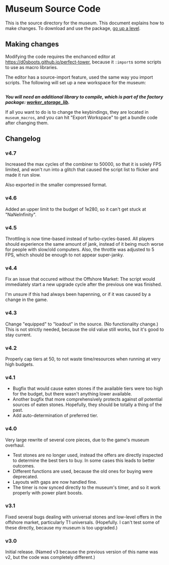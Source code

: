 # Museum Source Code

This is the source directory for the museum. This document explains how to make changes.
To download and use the package, [go up a level](/README.md#museum-combiner-v4).

## Making changes

Modifying the code requires the enchanced editor at https://d0sboots.github.io/perfect-tower, because it
`:import`s some scripts to use as macro libraries.

The editor has a source-import feature, used the same way you import scripts.
The following will set up a new workspace for the museum:
```{"workspaces":{"D0S.Museum":[["museum_macros","; Standardized (package) naming across all the scripts\n#script(name) D0S.Museum v4.7:{name}\n#garbage_requested {script(%%museum-nop%%)}\n\n; Keybindings. You can edit these here, or edit them in the scripts directly\n; (but it will be much more error-prone).\n#up w\n#down s\n#start m\n\n; Name of the budget variable, which begins the script-hiding block.\n#budget \"<size=0>mb**\"\n\n; Turn an element string into an index. For our purpose, all the indexes\n; need to be multiplied by two, so we look for the index of the first two\n; characters of the element.\n; The \"offset\" string allows us to concatenate on a string and thus add a\n; constant to the result.\n#element_to_index_base(ele, offset) index({offset} . \"lielfidanaaiwaeaun\", sub({ele}, 0, 2), 0)\n\n; Macro for determining the number of tiers we can boost, given our budget and\n; stones of \"in_tier\".\n; We allocate 1% of budget to each stone. Based on the tier of the stones we\n; can buy, they cost 2000 * 18^in_tier / 18 each. (We ignore the extra cost\n; of universal stones.) This determines how many stones we can buy, and thus,\n; the max tier.\n; There is an extra division by 9 and a floor. This means that if the level can't\n; be raised by at least 2 levels, the quantity in the log will be rounded down to 0,\n; and thus the log will result in -infinity. We add back the 2 levels on the outside.\n#up_tiers(in_tier) floor(\\\n  gdg({budget}) / (100.0 * 2000.0 * 9.0 / 18.0) / (18.0 ^ ({in_tier}))\\\n) // 3.0 + 2.0\n\n; The top tier that can be achieved, given input stones of \"in_tier\". Capped\n; either at +11 levels, or by the budget function of up_tiers.\n; If we can't reach +2 levels, up_tiers returns -inf, which will result in -1.\n; from this function.\n#top_tier(in_tier) max(-1.0, min(50.0, min(11.0, {up_tiers({in_tier})}) + ({in_tier})))\n"],["Buy",":import museum_macros\n:name {script(Buy)}\n\n; This script is responsible for buying all stones.\n;\n; It also contains initialization logic for variables. They must be set in the\n; proper order, so that the remain hidden inside our <size=0> block. This also\n; reads/writes the budget from worker storage, and increment/decrements it\n; if the right keys are pressed.\n\nkey.{up}()\nkey.{down}()\n\nisopen(\"museum\")\n\n:global string museum_status\n:global string offer_tiers\n:global int museum_tier\n:global int target_tier\n:global int museum_pos\n\n:global int turbo.register\n:global int turbo.cycles\n\n:local string local_elem\n:local int local_buy_amount\n:local double worker_val\n\n; If we're being called from Combine, we're a buyer.\n; Otherwise, if we're being invoked due to key-impulse, but the combiner is\n; currently running, abort. We don't want to change the budget in the middle\n; of things.\ngoto(if(\\\n  contains(\"{script(Combine)}\", impulse()), \\\n  buy, \\\n  if(\\\n    contains(\"key.{up}|key.{down}\", impulse()) &&\\\n      contains(museum_status, \"Combining\"),\\\n    end,\\\n    init\\\n  )\\\n))\n\ninit:\n\n; We do *not* direct-start turbo, because we want to detect broken turbo installs.\n; In particular, if someone has turbo v2.1 still installed, that would break, but in a way\n; that's not easy to programatically detect if we direct-start at this point.\nexecutesync(\"TE2.2:start\")\n\n; This isn't included in this subdirectory, but comes from the factory/ directory.\n:import worker_storage_lib\n; Use worker_storage_lib to find a worker_slot to use for permanent storage.\n#prefix [museum]\n:local int worker_slot\n{worker_lib_line_1({prefix})}\n{worker_lib_line_2}\n\n; Fetch the budget from the chosen worker. The s2d fallback handles the case\n; where we're allocating new storage, as well.\nworker_val = s2d(sub(worker.name(worker_slot), {len({prefix})}, 99), 1e11)\n\n; Ensure this value is set before we start hiding variables.\n; If we're launching on wakeup(), the other turbo variables will get set\n; in time, but this one might not.\nturbo.cycles = turbo.cycles\n\n; If we're incrementing or decrementing the budget, round it to a fixed\n; amount. This allows users to set it to a specific amount by modifying the\n; worker if they wish, but we'll always get clean set-points when changing\n; via the UI.\n; The lower bound is 1e5, since at that point you can't buy any stones\n; (according to our budget).\n; Also, set budget to -1 if there are no worker slots available. This is our\n; signal to Main, so that it can display an appropriate error message.\ngds({budget}, if(\\\n  worker_slot == 200, \\\n  -1.0, \\\n  if(\\\n    contains(impulse(), \"key.\"), \\\n    (10.0 ^ 0.5) ^ max(10.0, min(560.0, \\\n      round(worker_val // (10.0 ^ 0.5)) + \\\n      if(contains(impulse(), \"key.{up}\"), 1.0, -1.0)\\\n    )), \\\n    worker_val\\\n  )\\\n))\n; Save the budget back. There's always enough room for the full value.\nworker.setName(\\\n  worker_slot - if(worker_slot < 100, 0, 100), \\\n  \"{prefix}\" . gdg({budget})\\\n)\n\n; Set other variables that need to happen before we close the script block.\n\n; If target_tier is -2, we're being invoked because start was pressed: Either\n; during the timer countdown, or to abort a running combine. Either way,\n; museum_tier needs to be set to 0 to signal no countdown.\n;\n; Otherwise, we leave it unchanged, which will usually mean the countdown remains\n; in effect.\nmuseum_tier = if(target_tier == -2, 0, museum_tier)\nmuseum_pos = -1\n\n; Signal Main to wake up. We only want to override target_tier if it's idle,\n; i.e. set to 0 - other situations show that it's in use, and notifying about\n; changing budget is the lowest priority.\ntarget_tier = if(target_tier == 0, -3, target_tier)\n\n; Time for more ugly math! When we set preferred tier to \"pref\", we get stones in\n; the range [pref-10, pref], at uniform. We want our best stone to be in that\n; range - the one that we can *just* afford to do +11 levels from. Stones smaller\n; than that fall off at a rate of 1 tier/level, and stones higher fall off at a\n; rate of (18 log 3 - 1), or ~1.63 tiers/level. To maximize the potential of the\n; range, we want the top and bottom of the range to have equally high max_tiers,\n; so max_tier(pref - 10.5) = max_tier(pref + .5). (The halves make the range of\n; size 11, which is needed to properly match the actual integer-sized range.)\n;\n; Substituting gives pref - 10.5 + 11 = log_3(budget / (2000*100/18) / 18^(pref+.5)) + pref+.5,\n; 0 = log_3(budget / K) - (pref + .5) * log_3(18),\n; pref + .5 = log_3(budget / K) / log_3(18),\n; pref = log_18(budget / K) - .5,\n; pref = log_18(budget / (2000*100/18) / 18^.5),\n; pref = log_18(budget / (2000*100/18^.5))\n;\n; The result ends up being intuitive - since the range of stones spans 11 tiers, and\n; our uptiers is also +11 tiers, we want to match the preferred tier to the point where\n; we can just barely afford to buy the stone.\nmuseum.setPreferredTier(max(1, min(50, d2i((gdg({budget}) / (2000.0 * 100.0 / (18.0 ^ 0.5))) // 18.0))))\n\n; We don't care about waiting for the frame break, so manipulate the value\n; directly instead of using \"turbo stop\".\n; This also gives some (useful) extra turbo frames to our caller, Main.\nturbo.register -= 1\n\nbuy:\n; If we're only upgrading 5 or fewer levels, we buy one-at-a-time to avoid\n; overbuying. The number of operations is so small that it won't be slow.\n; This actually maxes out on speed at +7 levels, because at that point we are\n; buying 6 each cycle, which matches the amount the combines use.\nlocal_buy_amount = max(1, (target_tier - museum_tier - 5) * 3)\n\n; If we're a buyer, use the stone in inventory.\n; Otherwise, buy nothing until we can exit normally.\nlocal_elem = if(\\\n  contains(\"{script(Combine)}\", impulse()), \\\n  element(\"inventory\", 0), \\\n  \"\"\\\n)\n\n; Because of turbo exec, this script will keep running every cycle, until\n; the frame pause. At that point, it will exit, and we rely on Combine to\n; restart it.\n;\n; Everything is very carefully engineered to make this expression as minimal\n; as possible. It's worth spending extra cycles in set-up in order to remove\n; a single node from this expression.\nmuseum.buyTier(local_elem, museum_tier, local_buy_amount)\n\nend:\n\n; Space for convenience\n"],["Combine",":import museum_macros\n:name {script(Combine)}\n\n; This script is responsible for actually combining gems.\n;\n; That's true in two senses: It both has the actual call to Combine(), and\n; also the logic immediately surrounding it that runs the combines and checks\n; to see if the loop is done.\n\n:global int museum_tier\n:global int target_tier\n:global int museum_pos\n\n:global int turbo.cycles.max\n:global int turbo.register\n\n:local double end_time\n\n; Stop our parent. If we're invoking ourselves, this is a wasted cycle.\nstop(\"{script(Calculate)}\")\n\n; If we're invoking ourselves, we're a dedicated Combine()er.\n; Otherwise, check to see if we've already reached our goal.\n; If we have, we can exit early, otherwise fall through to the main logic.\ngoto(if(\\\n  contains(impulse(), \"{script(Combine)}\"), \\\n  combine, \\\n  if(tier(\"inventory\", 0) >= target_tier, done, restart_loop)\\\n))\n\n; Keep restarting the buy and combine scripts whenever the turbo frame ends.\n; They rely on the 1-cycle-end-of-script-loop property of turbo to function,\n; so we also keep the cycle max up for efficiency.\nrestart_loop:\n\n; We start 3 copies of combine, because each combine only combines 3 gems.\n; (As opposed to when you do it manually: then it does 2 combines, once on\n; mousedown and one on mouseup.) 3 is roughly optimal: there are very few\n; positions the inventory can be in that don't support 3 combines between buys,\n; whereas there are significantly more for 4. And combine is one of the most\n; time-expensive operations in the loop, so we don't want to run it pointlessly.\nexecute(\"{script(Combine)}\")\nexecute(\"{script(Combine)}\")\nexecute(\"{script(Combine)}\")\n\n; Start the buyer. By running this after the combiners, we'll always\n; end each cycle with a full inventory, which is important for the check below.\nexecute(\"{script(Buy)}\")\n\n; Extend the max duration. There is a possible race condition where we might\n; already be exiting turbo due to being at too many cycles; this is dealt with\n; (and discussed more) in Calculate. We can never be in the race condition\n; internally, because it does not take nearly 200 cycles to get from the\n; \"turbo stop\" to this line.\n;\n; Normally we would calculate this based on cycles and cycles.max, but here\n; we're just setting it to the maximum that turbo supports. We rely on our own\n; fps-based throttling, instead. If we *do* manage to go the whole 50000 cycles\n; in less than 200ms, there's an interesting timing effect where we will execute\n; TE2.2:stop *exactly* as the next turbo cycle is beginning, leading to a wasted\n; turbo cycle and drastically slower execution.\nturbo.cycles.max = 50000\n\n; Calculate a time to end the loop at. This is 1/5 of a second in the future,\n; so it should reliably be 5 FPS.\nend_time = now() + 10000000.0 / 5.0\n\n; The core condition to wait for. This condition needs to be as minimal as\n; possible, because it is draining CPU time away from the important combine/buy\n; tasks every cycle. (So is the turbo exec machinery, but we can't help that.)\nwaituntil(tier(\"inventory\", 0) >= target_tier || now() > end_time)\n\n; If we are done, stop the buyers ASAP, to avoid wasting money. The condition\n; here relies on the condition above for correctness, but is simpler.\n; (Technically there's an edge case if it finishes right at the end, but the\n; number of cycles required means that won't happen.)\nstop(if(now() > end_time, \"\", \"{script(Buy)}\"))\n\n; We restart turbo by changing the variable directly, so that there isn't a\n; \"turbo start\" script taking up cycles. In comparison, we stop turbo with\n; executesync(), because we want to block until the end of the frame, and\n; the end of the frame will naturally clean up the script.\nexecutesync(\"TE2.2:stop\")\nturbo.register += 1\n\n; Do another loop if we're not done yet.\n; Abort if the 3rd-to-last power stone is not the tier we expect it to be.\n; Because Buy runs after the combines, and won't have been stopped\n; in the case where we're not done yet, we can expect the \"fill inventory\" buy\n; to have left the final position with our target tier. Checking this way\n; catches both museum rollover and out-of-resources.\n;\n; The reason for checking the 3rd-to-last slot, and not the last slot, has to\n; do with the way combine processing is run: It starts checking for combinable\n; stuff from the first slot down. So it's possible for two base-tier stones to\n; be left in the last two slots, but there can't be *3* in the last 3, because\n; they would be combine-eligible. *Unless* they were just bought. (This isn't\n; quite true, because the combines might be occupied with higher-tier stones,\n; but if we've exausted resources or had rollover, it will rapidly become true.)\n;\n; This also interacts in predictable ways with another couple of common issues:\n; lacking the \"quick combine\" skill and not having all the inventory slots.\n; If all the slots aren't purchased, this condition will always fail immediately.\n; The symptom will be that the combiners seems to \"never do anything.\"\n; Conversely, without quick combine no progress will ever be made. As soon\n; as a power stone is hit that needs fast leveling, it will get \"stuck\" there.\n; This is a sure sign of lacking quick-combine.\n;\n; If we are doing a \"careful\" combine without fill-inventory, it shouldn't take\n; more than 1000 cycles, so this condition won't be a problem.\ngotoif(restart_loop,\\\n  tier(\"inventory\", 0) < target_tier && tier(\"inventory\", 27) == museum_tier)\n\ndone:\n; This is the signal for Main that it should continue.\nmuseum_tier = -2\n\n; Now that we're done, move the finished stone back to \"equipped\". This also\n; moves partial/original stones back, if we cancelled via {start}.\n;\n; Even though this happens after signalling, we get one extra cycle as a\n; \"delay slot\" before we're stopped by Main.\nmuseum.moveTo(\"inventory\", 0, \"loadout\", museum_pos)\n\ncombine:\n; Because of turbo exec, this script will keep running every cycle, until\n; the frame pause. At that point, it will exit, and we rely on Combine to\n; restart it.\n\n; There's no point in using a variable for the combine limit; halting the\n; combines is handled by the end of turbo. Having the limit be a constant\n; removes one node from the hottest execution path.\ncombine(50)\n\n; Space for convenience\n"],["Calculate",":import museum_macros\n:name {script(Calculate)}\n\n; This script contains (stub) logic for handling key.{start}. This would be part\n; of Main normally, but there can only be 2 impulses per script at the\n; resource-cost-levels we're targeting.\n;\n; The final (bulk) of the logic deals with buying test stones from the\n; offshore market and doing calculations/preparations for the actual\n; combining, which is handled by Combine. This script sets museum_tier\n; and target_tier, which directly drive the combining process.\n\nkey.{start}()\n\n:global int museum_tier\n:global int target_tier\n:global int museum_pos\n:global double budget\n:global string offer_tiers\n\n:global int turbo.register\n:global int turbo.cycles\n:global int turbo.cycles.max\n\n:local int offer_idx\n\n; If we're called from key.{start}, then check if the museum\n; is open. If it is, signal Main, otherwise exit. We can't just set a\n; condition on the script, because that would possibly mess up scripts\n; that execute us, on exiting the museum.\n; This will overwrite target_tier if we are currently combining,\n; causing an early exit and leading to main resuming - which is what we\n; want.\n; If we're called from Main, then we need to set museum_tier to 0, because it\n; serves as a signal variable. Main waits on it for BuyOffshore/Combine to be done.\n;\n; It's ugly to fold this up into a single conditional set, but between the fact that\n; we need museum_tier reset on the first instruction, and some of the other conditions\n; involved, it wouldn't be less complicated to do it as two instructions.\nglobal.int.set(\\\n  if(contains(\"key.{start}\", impulse()), \"target_tier\", \"museum_tier\"), \\\n  if(\\\n    contains(\"key.{start}\", impulse()), \\\n    if(isopen(\"museum\"), -2, target_tier), \\\n    0\\\n  )\\\n)\n; If we're called from key.{start}, we're done now. Otherwise, if offer_tiers is\n; the default, calculate it now, but don't bother re-doing work if we don't have to.\n; (This would be easier to do at the top, but there's no room in Main.)\ngoto(if(\\\n  contains(\"key.{start}\", impulse()), \\\n  end, \\\n  if(\\\n    contains(offer_tiers, \"0101010101010101-1\"), \\\n    get_offers, \\\n    skip_offers\\\n  )\\\n))\n\n; This loop calculates the best stone to buy, for each element.\nget_offers:\n\n; Turn an element string into an index. The base version is defined in museum_macros.\n#element_to_index(offset) {element_to_index_base(museum.slotElement(offer_idx), {offset})}\n\n; This monstrousity updates the value of the best tier to use for an element.\n; The element is the element in slot [offer_idx], and we're assessing whether\n; that offer will be an improvement.\n; The base logic relies on the top_tier formula.\noffer_tiers = if(\\\n  museum.slotElement(offer_idx) == \"\" ||\\\n    {top_tier(i2d(museum.slotTier(offer_idx)))} <=\\\n      {top_tier(s2d(sub(offer_tiers, {element_to_index(\"\")}, 2), -1.))}, \\\n  offer_tiers, \\\n  sub(offer_tiers, 0, {element_to_index(\"\")}) . \\\n    sub(i2s(100 + museum.slotTier(offer_idx)), 1, 2) . \\\n    sub(offer_tiers, {element_to_index(\"  \")}, 99)\\\n)\n; There are max 10 offer slots, numbered 0 through 9. We'll exit after #9.\noffer_idx = offer_idx + 1\ngotoif(get_offers, offer_idx < 10)\n\nskip_offers:\nclear(\"inventory\")\n\n; Load the pre-calculated tier of stone we are buying.\nmuseum_tier = s2i(sub(\\\n  offer_tiers, \\\n  {element_to_index_base(element(\"loadout\", museum_pos), \"\")}, \\\n  2\\\n), -1)\n\n; Determine \"target_tier\", the level we are trying to upgrade to. In the\n; best case, we can upgrade 11 levels past the tier of the stones we can\n; buy from the museum. (Which may only be tier 1.)\ntarget_tier = if(\\\n  min(tier(\"loadout\", museum_pos), museum_tier) < 0, \\\n  -1, \\\n  d2i({top_tier(i2d(museum_tier))})\\\n)\n; If tier(museum_pos) < museum_tier, buy one of the target stone.\n; In this case, we're about to move our stone into the 0th slot, and\n; if it's below the base level it will never get combined with, so\n; the combine loop will never end.\n; It's OK to still move it, because there's enough room in the inventory\n; for an extra stone.\n; If we can't afford the stone, or for some other reason are unable to buy\n; it, then we'll also fall through in Combine and move the original stone\n; back when we're done. In this way, we can always avoid eating stones,\n; no matter what happens.\nmuseum.buyTier(\\\n  element(\"loadout\", museum_pos), \\\n  museum_tier, \\\n  if(tier(\"loadout\", museum_pos) < museum_tier, 1, 0)\\\n)\nmove(\"loadout\", museum_pos, \"inventory\")\n\n; Extend turbo for a little longer. There's a race condition where we might\n; run out of cycles and start a new frame, but even if we do that on this\n; line, the new frame will start in time for the Combiners to loop properly,\n; and for the max-setting line in Combine to set the max to its proper value.\n;\n; Otherwise, this ensures that we stay in the current loop until the line\n; in Combine sets cycles.max to its full value.\n; This is a small enough extension so that if we never enter the main loop\n; of Combine, we'll still eventually hit turbo.cycles.max and start a new frame.\n; (I.e. we can't loop indefinitely with this extension alone.)\nturbo.cycles.max = max(turbo.cycles.max, turbo.cycles + 15)\n\n; executesync() is used here to pause us until our child Combine stops us.\n; If we jump from the top, we have to be prepared to loop back to this instruction.\n; in that case, this needs to be a no-op.\nexecutesync(if(\\\n  contains(\"key.{start}\", impulse()), \\\n  \"{garbage_requested}\", \\\n  \"{script(Combine)}\"\\\n))\n\nend:\n\n; Space for convenience\n"],["Main",":import museum_macros\n:name {script(Main)}\n\n; The \"main\" script of the combiner. It starts on wakeup/entry into the\n; museum, and keeps running until the user leaves the museum. This is because\n; it is responsible for maintaining the UI global \"museum_status\", which\n; both conveys information to the user and also ends a <size=0> block that\n; hides our internal global variables. When we leave the museum, this is\n; set to \"</size>\" to blank the display and leave no clutter.\n;\n; This script also runs the outer part of the loop, which updates the\n; position of the combiner. It is well-suited to this, because it is the\n; only script that doesn't get stop()'ed at some point.\n\n:global int max_craft_tier\n:global int museum_pos\n\n:global string museum_status\n:global string offer_tiers\n:global int museum_tier\n:global int target_tier\n\n:global int turbo.cycles\n:global int turbo.register\n\nwakeup()\nopen.museum()\n\nisopen(\"museum\")\n\ntop:\n; Launch Buy to initialize the global variables in the proper order.\n; We re-do this after every run, because it resets museum_pos for us.\nexecutesync(\"{script(Buy)}\")\n\n; Two characters per tier. Universal is last. These are initialized to what can\n; be bought from the store.\n; This logically belongs in \"Buy\", but is moved out of there to make space.\noffer_tiers = \"0101010101010101-1\"\n\n; Macro-substitution for the museum timer, allows mocking it out easily for\n; testing.\n#timer museum.timer()\n\n; No-offshore-market fix: If we get here with museum_tier == -2 (which is the\n; waiting-to-start state), but the timer is *exactly* 1 hour, this means the user\n; doesn't have the offshore market and is getting the default value. In this case,\n; reset museum tier so that the script stops properly.\nmuseum_tier = if(\\\n  museum_tier == -2 && {timer} == 60.0 ^ 2.0, \\\n  0, \\\n  museum_tier\\\n)\n\n; This loop usually runs without turbo, although it can have lingering\n; turbo from other scripts without bad effects. It keeps the status line\n; up-to-date while the museum is not running.\nstatus_loop:\n; We use target_tier to receive signals from other scripts. 0 means nothing\n; is hapenning, so we always reset to 0 at the top.\ntarget_tier = 0\n\n; This is a useful sub-expression when displaying numbers in rounded\n; scientific notation. We want to extract the exponent, but for numbers like\n; .9996, we know they'll round up to 1.00 (when rounded to 3 places), so we\n; have to consider them as an exponent higher already.\n; The parameter is to allow for the injection of a constant for constant\n; folding in later expressions.\n#adjusted_exp(x) floor(gdg({budget}) // 10.0 - (0.9995 // 10.0 + {x}))\n\n; Stringify the budget in rounded-scientific notation, rounded to 3 digits\n; (2 after the decimal place). This is an awkwardly large expression, but\n; it's really the best we can do with the tools we have.\n; The \"2\" passed to adjusted_exp subtracts 2 from the exponent, so the\n; overall effect is to multiply by 100 (before rounding).\n#rounded_budget round(gdg({budget}) / (10.0 ^ {adjusted_exp(2.0)})) / 100.0 \\\n  . \"e\" . {adjusted_exp(0.0)}\n\n; Normally we would take the ceiling of the time remaining, because that's\n; how timers work. (You show 1 second left until the time hits 0.)\n; However, the display timer in the museum uses floor, and we want to match\n; that, so we use floor too.\n; The parameter is a divisor, to make dealing with minutes easier.\n#time_floor(x) floor({timer} / {x})\n\n; Set the status. There's a lot of cases to this:\n; * Error for no workers available.\n;   - We don't have direct visibilty to worker_slot, but Buy will signal the\n;     error by setting budget to negative, which will never happen otherwise.\n; * Error for a bad Turbo install. This is disturbingly frequent.\n; * Show our current budget, with green highlighting to prompt that this\n;   can be adjusted.\n; * Show a brief help line, also with green highlighting to link the keys\n;   to the budget.\n; * If we've pressed {start}, show the Combining message instead. This is\n;   important because certain things key off of it. target_tier = -2 is the\n;   signal for this.\n;\n; We don't bother doing anything special when the museum isn't open, since\n; we'll handle that at the bottom of the script.\nmuseum_status = if(\\\n  gdg({budget}) < 0.0, \\\n  \"</size>error=<color=#fb3>No available workers!</color>\", \\\n  if(\\\n    turbo.cycles == 0, \\\n    \"</size>error=<color=#fb3>Turbo exec is not working</color>\", \\\n    \"</size>museum=<color=#2f4>\" . \\\n    {rounded_budget} . \\\n    \"</color> <color=#fff>budget</color><br>\" . \\\n    \"<color=#0df><color=#2f4>{up}</color>/<color=#2f4>{down}</color>\" . \\\n    \"changes, <color=#2f4>{start}</color> \" . \\\n    if(\\\n      museum_tier != -2, \\\n      \"begins</color>\", \\\n      \"stops</color><br><color=#fff>Waiting \" . \\\n      {time_floor(60.)} . \":\" . sub(d2s({time_floor(1.)} % 60. + 100.), 1, 2) . \\\n      \"</color>\"\\\n    )\\\n  )\\\n)\n; The s2i()/sub() expression is a jump-table, where the string values are\n; line numbers.\n; The values that target_tier can have when we get here are 0\n; (if it hasn't been set to anything since it was cleared at the top of\n; status_loop), -2 (set when key.{start} is pressed), and -3 (set when\n; budget is adjusted via key.{up}/key.{down}).\n;\n; -2 finishes the loop. -3 should reset target_tier and update status by\n; jumping two lines back. 0 *could* repeat the same line, except sometimes\n; we have to update status, so we jump one back, to set status.\n; We can't merge the -3 and 0 cases, because setting target_tier over-frequently\n; makes keystrokes flaky.\n;\n; We use a modified jump table when museum_tier is -2, which indicates that\n; we are synced to the refresh timer. In that case, we abort when the timer is\n; 59:59 (meaning the refresh just hapenned), and when start is pressed (-2 for\n; target_tier) we jump back to executing Buy, which will reset museum_tier\n; (and also do other things, which we don't care about) in that case.\ngoto(if(\\\n  isopen(\"museum\"), \\\n  if(\\\n    museum_tier == -2 && {timer} >= 59.0 * 60.0 + 59.0, \\\n    start_museum, \\\n    s2i(sub(if(museum_tier == -2, \"41 5\", \"47 5\"), target_tier + 3, 1), 99)\\\n  ),\\\n  end\\\n))\n\nstart_museum:\n; Now that we're in the active part of the script, start turbo. We want\n; minimal overhead, so don't execute an extra script, just increment\n; the variable.\nturbo.register += 1\n\nupgrade_loop:\n; Go to the next script to perform the actual upgrade.\n; We run this even when museum_pos is -1, in order to set all the variables\n; properly. Combine will exit immediately in that case, without a frame break,\n; so we will fall down below and set the status correctly within the frame\n; that it starts.\nexecute(\"{script(Calculate)}\")\n\n; Combine (which gets run from Calculate) will signal us when it's done.\n; It must be stopped for proper cleanup.\nwaituntil(museum_tier == -2)\nstop(\"{script(Combine)}\")\n\nskip:\nmuseum_pos += 1\n; While running, we have fewer conditions to check, since the errors were\n; already signaled at the top. (There's nothing actually stopping the user\n; from starting the script anyway, but that's on them at that point.)\n;\n; The condition for displaying Combining is reversed, since it's usual\n; here, and if {start} is pressed it means we should exit.\nmuseum_status = \"</size>museum=<color=#2f4>\" . \\\n  {rounded_budget} . \\\n  \"</color> <color=#fff>budget</color><br>\" . \\\n  if(\\\n    target_tier != -2, \\\n    \"<color=#ff0>Combining... [\" . museum_pos . \"] <color=#2f4>{start}</color> stops</color>\", \\\n    \"<color=#0df><color=#2f4>{up}</color>/<color=#2f4>{down}</color> changes, <color=#2f4>{start}</color> begins</color>\"\\\n  )\n\nstop_turbo:\n; Most of the time, we do not want to stop turbo. We only want to do it in\n; the specific cases where we'll be ending the loop. So, this duplicates a lot\n; of the logic in the loop below, all for the benefit of saving a line.\n;\n; Note that if we jumped to stop_turbo directly, museum_status can never\n; contain \"Combining\".\nexecutesync(if(\\\n  isopen(\"museum\") && museum_pos < 130 && contains(museum_status, \"Combining\"), \\\n  \"{garbage_requested}\", \\\n  \"TE2.2:stop\"\\\n))\n\n; This very complicated gotoif consolidates the ends of lots of loops into\n; one statement.\n; If the museum is closed, fall through to exit the script.\n; If we're through all the positions, or if we're no longer \"Combining\"\n; (which means {start} was pressed), go to the top to reset our state.\n;\n; Otherwise, continue the loop: Either normally, or via a shortcut if this\n; part of the grid is empty, to avoid executing the sub-scripts.\ngotoif(\\\n  if(\\\n    museum_pos < 130 && contains(museum_status, \"Combining\"), \\\n    if(tier(\"loadout\", museum_pos) == -1, skip, upgrade_loop), \\\n    top\\\n  ),\\\n  isopen(\"museum\")\\\n)\n\nend:\n; Before we exit, blank the status so that there isn't clutter on the screen.\n; This is safe to do in the last slot because turbo shouldn't be running by\n; this point. Even if it is, we're the only ones who set museum_status, so\n; it's still safe.\nmuseum_status = \"</size>\"\n\n; Space for convenience\n"]]}}
```

***You will need an additional library to compile, which is part of the factory package: [worker_storage_lib](/factory/worker_storage_lib.tpt2).***

If all you want to do is to change the keybindings, they are located in
`museum_macros`, and you can hit "Export Workspace" to get a bundle code after
changing them.

## Changelog

### v4.7

Increased the max cycles of the combiner to 50000, so that it is solely FPS limited,
and won't run into a glitch that caused the script list to flicker and made it run slow.

Also exported in the smaller compressed format.

### v4.6

Added an upper limit to the budget of 1e280, so it can't get stuck at
"NaNeInfinity".

### v4.5

Throttling is now time-based instead of turbo-cycles-based. All players should
experience the same amount of jank, instead of it being much worse for people
with slow/old computers.
Also, the throttle was adjusted to 5 FPS, which should be enough to not appear
super-janky.

### v4.4

Fix an issue that occured without the Offshore Market: The script would
immediately start a new upgrade cycle after the previous one was finished.

I'm unsure if this had always been hapenning, or if it was caused by a change
in the game.

### v4.3

Change "equipped" to "loadout" in the source. (No functionality change.)
This is not strictly needed, because the old value still works, but it's good
to stay current.

### v4.2

Properly cap tiers at 50, to not waste time/resources when running at very
high budgets.

### v4.1

* Bugfix that would cause eaten stones if the available tiers were too high for
  the budget, but there wasn't anything lower available.
* Another bugfix that more comprehensively protects against *all* potential
  sources of eaten stones. Hopefully, they should be totally a thing of the past.
* Add auto-determination of preferred tier.

### v4.0

Very large rewrite of several core pieces, due to the game's museum overhaul.
* Test stones are no longer used, instead the offers are directly inspected to
  determine the best tiers to buy. In some cases this leads to better outcomes.
* Different functions are used, because the old ones for buying were deprecated.
* Layouts with gaps are now handled fine.
* The timer is now synced directly to the museum's timer, and so it work
  properly with power plant boosts.

### v3.1

Fixed several bugs dealing with universal stones and low-level offers in the
offshore market, particularly T1 universals. (Hopefully. I can't test some of
these directly, because my museum is too upgraded.)

### v3.0

Initial release. (Named v3 because the previous version of this name was v2,
but the code was completely different.)
